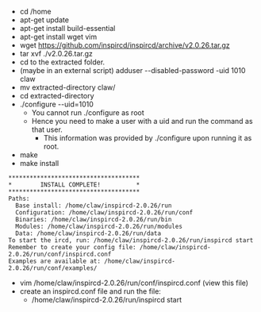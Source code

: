 - cd /home
- apt-get update
- apt-get install build-essential
- apt-get install wget vim
- wget https://github.com/inspircd/inspircd/archive/v2.0.26.tar.gz
- tar xvf ./v2.0.26.tar.gz
- cd to the extracted folder.
- (maybe in an external script) adduser --disabled-password -uid 1010 claw
- mv extracted-directory claw/
- cd extracted-directory
- ./configure --uid=1010
    * You cannot run ./configure as root
    * Hence you need to make a user with a uid and run the command as that user.
        - This information was provided by ./configure upon running it as root.
- make
- make install

```
*************************************
*        INSTALL COMPLETE!          *
*************************************
Paths:
  Base install: /home/claw/inspircd-2.0.26/run
  Configuration: /home/claw/inspircd-2.0.26/run/conf
  Binaries: /home/claw/inspircd-2.0.26/run/bin
  Modules: /home/claw/inspircd-2.0.26/run/modules
  Data: /home/claw/inspircd-2.0.26/run/data
To start the ircd, run: /home/claw/inspircd-2.0.26/run/inspircd start
Remember to create your config file: /home/claw/inspircd-2.0.26/run/conf/inspircd.conf
Examples are available at: /home/claw/inspircd-2.0.26/run/conf/examples/
```


- vim /home/claw/inspircd-2.0.26/run/conf/inspircd.conf (view this file)
- create an inspircd.conf file and run the file:
    * /home/claw/inspircd-2.0.26/run/inspircd start
    
